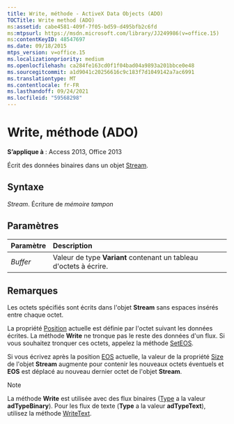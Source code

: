 ```yaml
---
title: Write, méthode - ActiveX Data Objects (ADO)
TOCTitle: Write method (ADO)
ms:assetid: cabe4581-409f-7f05-bd59-d495bfb2c6fd
ms:mtpsurl: https://msdn.microsoft.com/library/JJ249986(v=office.15)
ms:contentKeyID: 48547697
ms.date: 09/18/2015
mtps_version: v=office.15
ms.localizationpriority: medium
ms.openlocfilehash: ca284fe163cd0f1f04bad04a9893a201bbce0e48
ms.sourcegitcommit: a1d9041c20256616c9c183f7d1049142a7ac6991
ms.translationtype: MT
ms.contentlocale: fr-FR
ms.lasthandoff: 09/24/2021
ms.locfileid: "59568298"
---
```

# <a name="write-method-ado"></a>Write, méthode (ADO)

**S’applique à** : Access 2013, Office 2013

Écrit des données binaires dans un objet [Stream](stream-object-ado.md).

## <a name="syntax"></a>Syntaxe

*Stream*. Écriture de *mémoire tampon*

## <a name="parameters"></a>Paramètres

|Paramètre|Description|
|:--------|:----------|
|*Buffer* |Valeur de type **Variant** contenant un tableau d'octets à écrire.|

## <a name="remarks"></a>Remarques

Les octets spécifiés sont écrits dans l'objet **Stream** sans espaces insérés entre chaque octet.

La propriété [Position](position-property-ado.md) actuelle est définie par l'octet suivant les données écrites. La méthode **Write** ne tronque pas le reste des données d'un flux. Si vous souhaitez tronquer ces octets, appelez la méthode [SetEOS](seteos-method-ado.md).

Si vous écrivez après la position [EOS](eos-property-ado.md) actuelle, la valeur de la propriété [Size](https://docs.microsoft.com/office/vba/access/concepts/miscellaneous/size-property-ado-stream) de l'objet **Stream** augmente pour contenir les nouveaux octets éventuels et **EOS** est déplacé au nouveau dernier octet de l'objet **Stream**.

> [!NOTE]
> La méthode **Write** est utilisée avec des flux binaires ([Type](type-property-ado-stream.md) a la valeur **adTypeBinary**). Pour les flux de texte (**Type** a la valeur **adTypeText**), utilisez la méthode [WriteText](writetext-method-ado.md).

